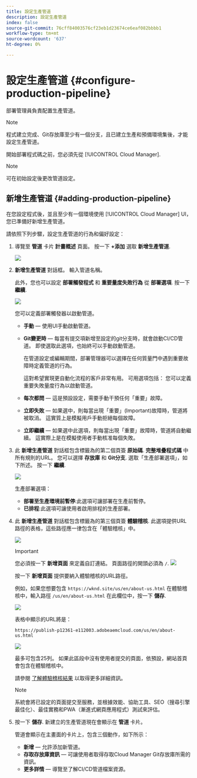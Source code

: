 ```yaml
---
title: 設定生產管道
description: 設定生產管道
index: false
source-git-commit: 76cff84003576cf23eb1d23674ce6eaf082bbbb1
workflow-type: tm+mt
source-wordcount: '637'
ht-degree: 0%

---
```



# 設定生產管道 {#configure-production-pipeline}

部署管理員負責配置生產管道。

>[!NOTE]
>程式建立完成、Git存放庫至少有一個分支，且已建立生產和預備環境集後，才能設定生產管道。

開始部署程式碼之前，您必須先從 [!UICONTROL Cloud Manager].

>[!NOTE]
>可在初始設定後更改管道設定。

## 新增生產管道 {#adding-production-pipeline}

在您設定程式後，並且至少有一個環境使用 [!UICONTROL Cloud Manager] UI，您已準備好新增生產管道。

請依照下列步驟，設定生產管道的行為和偏好設定：

1. 導覽至 **管道** 卡片 **計畫概述** 頁面。
按一下 **+添加** 選取 **新增生產管道**.

   ![](/help/implementing/cloud-manager/assets/configure-pipeline/add-prod-1.png)

1. **新增生產管道** 對話框。 輸入管道名稱。

   此外，您也可以設定 **部署觸發程式** 和 **重要量度失敗行為** 從 **部署選項**. 按一下 **繼續**.

   ![](/help/implementing/cloud-manager/assets/configure-pipeline/prod-pipeline-add2.png)


   您可以定義部署觸發器以啟動管道。

   * **手動**  — 使用UI手動啟動管道。
   * **Git變更時**  — 每當有提交項新增至設定的git分支時，就會啟動CI/CD管道。 即使選取此選項，也始終可以手動啟動管道。

      在管道設定或編輯期間，部署管理器可以選擇在任何質量門中遇到重要故障時定義管道的行為。

      這對希望實現更自動化流程的客戶非常有用。 可用選項包括：
   您可以定義重要失敗量度行為以啟動管道。

   * **每次都問**  — 這是預設設定，需要手動干預任何「重要」故障。
   * **立即失敗**  — 如果選中，則每當出現「重要」(Important)故障時，管道將被取消。 這實質上是模擬用戶手動拒絕每個故障。
   * **立即繼續**  — 如果選中此選項，則每當出現「重要」故障時，管道將自動繼續。 這實際上是在模擬使用者手動核准每個失敗。


1. 此 **新增生產管道** 對話框包含標籤為的第二個頁簽 **原始碼**. **完整堆疊程式碼** 中所有規則的URL。 您可以選擇 **存放庫** 和 **Git分支**. 選取「生產部署選項」，如下所述。 按一下 **繼續**.

   ![](/help/implementing/cloud-manager/assets/configure-pipeline/prod-fullstack1.png)

   生產部署選項：

   * **部署至生產環境前暫停**:此選項可讓部署在生產前暫停。
   * **已排程**:此選項可讓使用者啟用排程的生產部署。

1. 此 **新增生產管道** 對話框包含標籤為的第三個頁簽 **體驗稽核**. 此選項提供URL路徑的表格，這些路徑應一律包含在「體驗稽核」中。

   ![](/help/implementing/cloud-manager/assets/configure-pipeline/add-prod-audit.png)

   >[!IMPORTANT]
   >您必須按一下 **新增頁面** 來定義自訂連結。 頁面路徑的開頭必須為 `/`.
   >![](/help/implementing/cloud-manager/assets/configure-pipeline/add-prod-audit2.png)


   按一下 **新增頁面** 提供要納入體驗稽核的URL路徑。

   例如，如果您想要包含 `https://wknd.site/us/en/about-us.html` 在體驗稽核中，輸入路徑 `/us/en/about-us.html` 在此欄位中，按一下 **儲存**.

   ![](/help/implementing/cloud-manager/assets/configure-pipeline/add-prod-audit3.png)

   表格中顯示的URL將是：

   `https://publish-p12361-e112003.adobeaemcloud.com/us/en/about-us.html`

   ![](/help/implementing/cloud-manager/assets/configure-pipeline/add-prod-audit4.png)

   最多可包含25列。 如果此區段中沒有使用者提交的頁面，依預設，網站首頁會包含在體驗稽核中。

   請參閱 [了解體驗稽核結果](/help/implementing/cloud-manager/experience-audit-testing.md) 以取得更多詳細資訊。

   >[!NOTE]
   > 系統會將已設定的頁面提交至服務，並根據效能、協助工具、SEO（搜尋引擎最佳化）、最佳實務和PWA（漸進式網頁應用程式）測試來評估。

1. 按一下 **儲存**. 新建立的生產管道現在會顯示在 **管道** 卡片。

   管道會顯示在主畫面的卡片上，包含三個動作，如下所示：

   * **新增**  — 允許添加新管道。
   * **存取存放庫資訊**  — 可讓使用者取得存取Cloud Manager Git存放庫所需的資訊。
   * **更多詳情**  — 導覽至了解CI/CD管道檔案資源。




